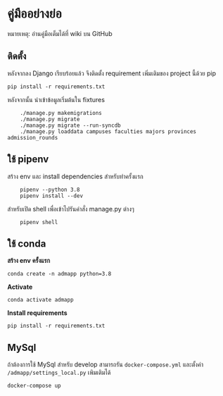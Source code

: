 # คู่มืออย่างย่อ

หมายเหตุ: อ่านคู่มือเต็มได้ที่ wiki บน GitHub

## ติดตั้ง

หลังจากลง Django เรียบร้อยแล้ว จึงติดตั้ง requirement เพิ่มเติมของ project นี้ด้วย pip

    pip install -r requirements.txt

หลังจากนั้น นำเข้าข้อมูลเริ่มต้นใน fixtures

```
    ./manage.py makemigrations
    ./manage.py migrate
    ./manage.py migrate --run-syncdb
    ./manage.py loaddata campuses faculties majors provinces admission_rounds
```
## ใช้ pipenv
สร้าง env และ install dependencies สำหรับทำครั้งแรก
```
    pipenv --python 3.8
    pipenv install --dev
```
สำหรับเปิด shell เพื่อเข้าไปรันคำสั่ง manage.py ต่างๆ
```
    pipenv shell
```


## ใช้ conda
**สร้าง env ครั้งแรก**
```shell
conda create -n admapp python=3.8
```
**Activate**
```shell
conda activate admapp
```
**Install requirements**
```shell
pip install -r requirements.txt
```

## MySql
ถ้าต้องการใช้ MySql สำหรับ develop สามารถรัน `docker-compose.yml` และตั้งค่า `/admapp/settings_local.py` เพิมเติมได้
```shell
docker-compose up
```